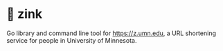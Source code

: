 # 🔗 zink

Go library and command line tool for <https://z.umn.edu>, a URL shortening service for people in University of Minnesota.
